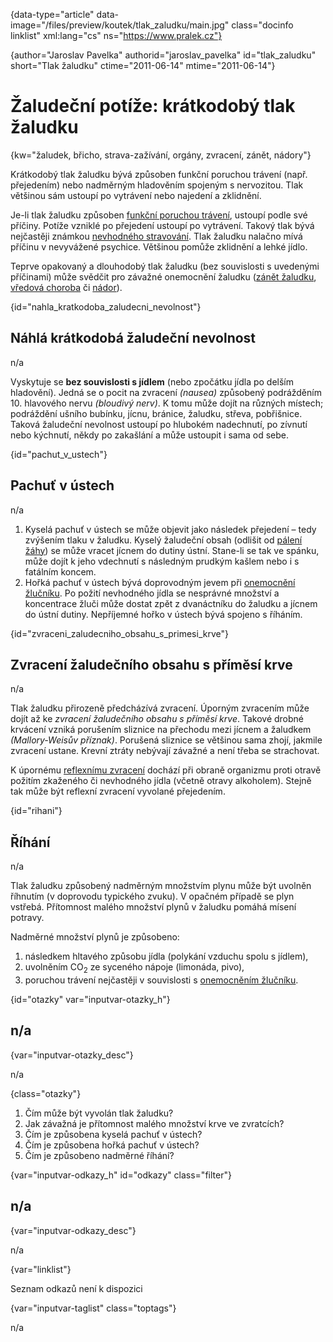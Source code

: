 
{data-type="article" data-image="/files/preview/koutek/tlak_zaludku/main.jpg" class="docinfo linklist" xml:lang="cs" ns="https://www.pralek.cz"}

{author="Jaroslav Pavelka" authorid="jaroslav\_pavelka" id="tlak\_zaludku" short="Tlak žaludku" ctime="2011-06-14" mtime="2011-06-14"}

# Žaludeční potíže: krátkodobý tlak žaludku

<!-- generated attribute kw by user_udpatekw.sh on 2019-01-10, do not edit -->

{kw="žaludek, břicho, strava-zažívání, orgány, zvracení, zánět, nádory"}

Krátkodobý tlak žaludku bývá způsoben funkční poruchou trávení (např. přejedením) nebo nadměrným hladověním spojeným s nervozitou. Tlak většinou sám ustoupí po vytrávení nebo najedení a zklidnění.

Je-li tlak žaludku způsoben [funkční poruchou trávení][1], ustoupí podle své příčiny. Potíže vzniklé po přejedení ustoupí po vytrávení. Takový tlak bývá nejčastěji známkou [nevhodného stravování][2]. Tlak žaludku nalačno mívá příčinu v nevyvážené psychice. Většinou pomůže zklidnění a lehké jídlo.

Teprve opakovaný a dlouhodobý tlak žaludku (bez souvislosti s uvedenými příčinami) může svědčit pro závažné onemocnění žaludku ([zánět žaludku][3], [vředová choroba][4] či [nádor][5]).

{id="nahla\_kratkodoba\_zaludecni_nevolnost"}

## Náhlá krátkodobá žaludeční nevolnost

n/a

Vyskytuje se **bez souvislosti s jídlem** (nebo zpočátku jídla po delším hladovění). Jedná se o pocit na zvracení _(nausea)_ způsobený podrážděním 10. hlavového nervu _(bloudivý nerv)_. K tomu může dojít na různých místech; podráždění ušního bubínku, jícnu, bránice, žaludku, střeva, pobřišnice. Taková žaludeční nevolnost ustoupí po hlubokém nadechnutí, po zívnutí nebo kýchnutí, někdy po zakašlání a může ustoupit i sama od sebe.

{id="pachut\_v\_ustech"}

## Pachuť v ústech

n/a

  1. Kyselá pachuť v ústech se může objevit jako následek přejedení – tedy zvýšením tlaku v žaludku. Kyselý žaludeční obsah (odlišit od [pálení žáhy][3]) se může vracet jícnem do dutiny ústní. Stane-li se tak ve spánku, může dojít k jeho vdechnutí s následným prudkým kašlem nebo i s fatálním koncem.
  2. Hořká pachuť v ústech bývá doprovodným jevem při [onemocnění žlučníku][6]. Po požití nevhodného jídla se nesprávné množství a koncentrace žluči může dostat zpět z dvanáctníku do žaludku a jícnem do ústní dutiny. Nepříjemné hořko v ústech bývá spojeno s říháním.

{id="zvraceni\_zaludecniho\_obsahu\_s\_primesi_krve"}

## Zvracení žaludečního obsahu s příměsí krve

n/a

Tlak žaludku přirozeně předcházívá zvracení. Úporným zvracením může dojít až ke _zvracení žaludečního obsahu s příměsí krve_. Takové drobné krvácení vzniká porušením sliznice na přechodu mezi jícnem a žaludkem _(Mallory-Weisův příznak)_. Porušená sliznice se většinou sama zhojí, jakmile zvracení ustane. Krevní ztráty nebývají závažné a není třeba se strachovat.

K úpornému [reflexnímu zvracení][1] dochází při obraně organizmu proti otravě požitím zkaženého či nevhodného jídla (včetně otravy alkoholem). Stejně tak může být reflexní zvracení vyvolané přejedením.

{id="rihani"}

## Říhání

n/a

Tlak žaludku způsobený nadměrným množstvím plynu může být uvolněn říhnutím (v doprovodu typického zvuku). V opačném případě se plyn vstřebá. Přítomnost malého množství plynů v žaludku pomáhá mísení potravy.

Nadměrné množství plynů je způsobeno:

  1. následkem hltavého způsobu jídla (polykání vzduchu spolu s jídlem),
  2. uvolněním CO<sub>2</sub> ze syceného nápoje (limonáda, pivo),
  3. poruchou trávení nejčastěji v souvislosti s [onemocněním žlučníku][6].

{id="otazky" var="inputvar-otazky_h"}

## n/a

{var="inputvar-otazky_desc"}

n/a

{class="otazky"}

  1. Čím může být vyvolán tlak žaludku?
  2. Jak závažná je přítomnost malého množství krve ve zvratcích?
  3. Čím je způsobena kyselá pachuť v ústech?
  4. Čím je způsobena hořká pachuť v ústech?
  5. Čím je způsobeno nadměrné říhání?

{var="inputvar-odkazy_h" id="odkazy" class="filter"}

## n/a

{var="inputvar-odkazy_desc"}

n/a

{var="linklist"}

Seznam odkazů není k dispozici

{var="inputvar-taglist" class="toptags"}

n/a

 [1]: funkcni_poruchy_traveni
 [2]: stravovaci_navyky
 [3]: bolest_zaludku
 [4]: zaludecni_vredy
 [5]: komplikace_vredu
 [6]: zlucove_kameny

